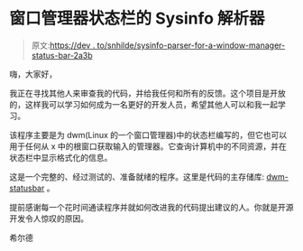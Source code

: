 # 窗口管理器状态栏的 Sysinfo 解析器

> 原文:[https://dev . to/snhilde/sysinfo-parser-for-a-window-manager-status-bar-2a3b](https://dev.to/snhilde/sysinfo-parser-for-a-window-manager-status-bar-2a3b)

嗨，大家好，

我正在寻找其他人来审查我的代码，并给我任何和所有的反馈。这个项目是开放的，这样我可以学习如何成为一名更好的开发人员，希望其他人可以和我一起学习。

该程序主要是为 dwm(Linux 的一个窗口管理器)中的状态栏编写的，但它也可以用于任何从 x 中的根窗口获取输入的管理器。它查询计算机中的不同资源，并在状态栏中显示格式化的信息。

这是一个完整的、经过测试的、准备就绪的程序。这里是代码的主存储库: [dwm-statusbar](https://github.com/snhilde/dwm-statusbar) 。

提前感谢每一个花时间通读程序并就如何改进我的代码提出建议的人。你就是开源开发令人惊叹的原因。

希尔德